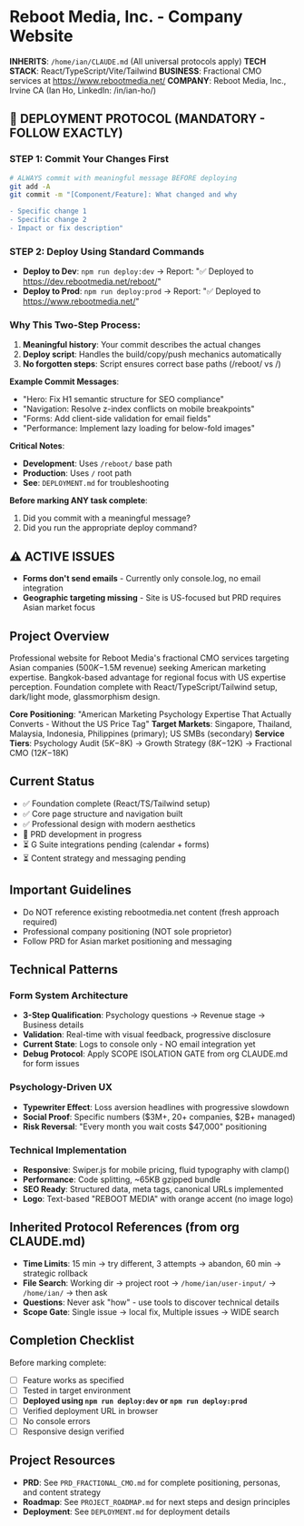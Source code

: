 # Reboot Media, Inc. - Company Website

**INHERITS**: `/home/ian/CLAUDE.md` (All universal protocols apply)
**TECH STACK**: React/TypeScript/Vite/Tailwind
**BUSINESS**: Fractional CMO services at https://www.rebootmedia.net/
**COMPANY**: Reboot Media, Inc., Irvine CA (Ian Ho, LinkedIn: /in/ian-ho/)

## 🚀 DEPLOYMENT PROTOCOL (MANDATORY - FOLLOW EXACTLY)

### STEP 1: Commit Your Changes First
```bash
# ALWAYS commit with meaningful message BEFORE deploying
git add -A
git commit -m "[Component/Feature]: What changed and why

- Specific change 1
- Specific change 2
- Impact or fix description"
```

### STEP 2: Deploy Using Standard Commands
- **Deploy to Dev**: `npm run deploy:dev` → Report: "✅ Deployed to https://dev.rebootmedia.net/reboot/"
- **Deploy to Prod**: `npm run deploy:prod` → Report: "✅ Deployed to https://www.rebootmedia.net/"

### Why This Two-Step Process:
1. **Meaningful history**: Your commit describes the actual changes
2. **Deploy script**: Handles the build/copy/push mechanics automatically
3. **No forgotten steps**: Script ensures correct base paths (/reboot/ vs /)

**Example Commit Messages**:
- "Hero: Fix H1 semantic structure for SEO compliance"
- "Navigation: Resolve z-index conflicts on mobile breakpoints"  
- "Forms: Add client-side validation for email fields"
- "Performance: Implement lazy loading for below-fold images"

**Critical Notes**:
- **Development**: Uses `/reboot/` base path
- **Production**: Uses `/` root path
- **See**: `DEPLOYMENT.md` for troubleshooting

**Before marking ANY task complete**: 
1. Did you commit with a meaningful message?
2. Did you run the appropriate deploy command?

## ⚠️ ACTIVE ISSUES

- **Forms don't send emails** - Currently only console.log, no email integration
- **Geographic targeting missing** - Site is US-focused but PRD requires Asian market focus

## Project Overview

Professional website for Reboot Media's fractional CMO services targeting Asian companies ($500K-$1.5M revenue) seeking American marketing expertise. Bangkok-based advantage for regional focus with US expertise perception. Foundation complete with React/TypeScript/Tailwind setup, dark/light mode, glassmorphism design.

**Core Positioning**: "American Marketing Psychology Expertise That Actually Converts - Without the US Price Tag"
**Target Markets**: Singapore, Thailand, Malaysia, Indonesia, Philippines (primary); US SMBs (secondary)
**Service Tiers**: Psychology Audit ($5K-$8K) → Growth Strategy ($8K-$12K) → Fractional CMO ($12K-$18K)

## Current Status
- ✅ Foundation complete (React/TS/Tailwind setup)
- ✅ Core page structure and navigation built
- ✅ Professional design with modern aesthetics
- 🔄 PRD development in progress
- ⏳ G Suite integrations pending (calendar + forms)
- ⏳ Content strategy and messaging pending

## Important Guidelines
- Do NOT reference existing rebootmedia.net content (fresh approach required)
- Professional company positioning (NOT sole proprietor)
- Follow PRD for Asian market positioning and messaging

## Technical Patterns

### Form System Architecture
- **3-Step Qualification**: Psychology questions → Revenue stage → Business details
- **Validation**: Real-time with visual feedback, progressive disclosure
- **Current State**: Logs to console only - NO email integration yet
- **Debug Protocol**: Apply SCOPE ISOLATION GATE from org CLAUDE.md for form issues

### Psychology-Driven UX
- **Typewriter Effect**: Loss aversion headlines with progressive slowdown
- **Social Proof**: Specific numbers ($3M+, 20+ companies, $2B+ managed)
- **Risk Reversal**: "Every month you wait costs $47,000" positioning

### Technical Implementation
- **Responsive**: Swiper.js for mobile pricing, fluid typography with clamp()
- **Performance**: Code splitting, ~65KB gzipped bundle
- **SEO Ready**: Structured data, meta tags, canonical URLs implemented
- **Logo**: Text-based "REBOOT MEDIA" with orange accent (no image logo)

## Inherited Protocol References (from org CLAUDE.md)
- **Time Limits**: 15 min → try different, 3 attempts → abandon, 60 min → strategic rollback
- **File Search**: Working dir → project root → `/home/ian/user-input/` → `/home/ian/` → then ask
- **Questions**: Never ask "how" - use tools to discover technical details
- **Scope Gate**: Single issue → local fix, Multiple issues → WIDE search

## Completion Checklist

Before marking complete:
- [ ] Feature works as specified
- [ ] Tested in target environment
- [ ] **Deployed using `npm run deploy:dev` or `npm run deploy:prod`**
- [ ] Verified deployment URL in browser
- [ ] No console errors
- [ ] Responsive design verified

## Project Resources
- **PRD**: See `PRD_FRACTIONAL_CMO.md` for complete positioning, personas, and content strategy
- **Roadmap**: See `PROJECT_ROADMAP.md` for next steps and design principles
- **Deployment**: See `DEPLOYMENT.md` for deployment details